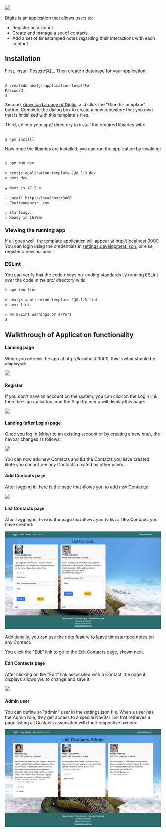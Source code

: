 <img src="doc/DigitsLandingPage.png">

Digits is an application that allows users to:

- Register an account
- Create and manage a set of contacts
- Add a set of timestamped notes regarding their interactions with each contact

## Installation

First, [install PostgreSQL](https://www.postgresql.org/download/). Then create a database for your application.

```

$ createdb nextjs-application-template
Password:
$

```

Second, [download a copy of Digits](https://github.com/chaezenp/digits), and click the "Use this template" button. Complete the dialog box to create a new repository that you own that is initialized with this template's files.

Third, cd into your app/ directory to install the required libraries with:

```

$ npm install

```

Now once the libraries are installed, you can run the application by invoking:

```

$ npm run dev

> nextjs-application-template-1@0.1.0 dev
> next dev

▲ Next.js 17.2.4

- Local: http://localhost:3000
- Environments: .env

✓ Starting...
✓ Ready in 1619ms

```

### Viewing the running app

If all goes well, the template application will appear at [http://localhost:3000](http://localhost:3000). You can login using the credentials in [settings.development.json](https://github.com/ics-software-engineering/nextjs-application-template/blob/main/config/settings.development.json), or else register a new account.

### ESLint

You can verify that the code obeys our coding standards by running ESLint over the code in the src/ directory with:

```
$ npm run lint

> nextjs-application-template-1@0.1.0 lint
> next lint

✔ No ESLint warnings or errors
$
```

## Walkthrough of Application functionality

#### Landing page

When you retrieve the app at http://localhost:3000, this is what should be displayed:

<img src="doc/DigitsLandingPage.png">

#### Register

If you don't have an account on the system, you can click on the Login link, then the sign up button, and the Sign Up menu will display this page:

<img src="doc/digits-register-page.png">

#### Landing (after Login) page

Once you log in (either to an existing account or by creating a new one), the navbar changes as follows:

<img src="doc/digits-landing-after-login.png">

You can now add new Contacts and list the Contacts you have created. Note you cannot see any Contacts created by other users.

#### Add Contacts page

After logging in, here is the page that allows you to add new Contacts:

<img src="doc/digits-add-contacts-page.png">

#### List Contacts page

After logging in, here is the page that allows you to list all the Contacts you have created:

<img src="doc/digits-list-contacts-page.png">

Additionally, you can use the note feature to leave timestamped notes on any Contact.

You click the "Edit" link to go to the Edit Contacts page, shown next.

#### Edit Contacts page

After clicking on the "Edit" link associated with a Contact, the page it displays allows you to change and save it:

<img src="doc/digits-contacts-edit-page.png">

#### Admin user

You can define an "admin" user in the settings.json file. When a user has the Admin role, they get access to a special NavBar link that retrieves a page listing all Contacts associated with their respective owners:

<img src="doc/digits-admin-page.png">

